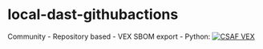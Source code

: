 # local-dast-githubactions
Community - Repository based - VEX SBOM export - Python: [![CSAF VEX](https://img.shields.io/endpoint?url=https%3A%2F%2Fqa-api-hooks.soos.io%2Fapi%2Fshieldsio-badges%3FbadgeType%3DVexSbom%26pid%3Dyqkahq0u4)](https://qa-app.soos.io/research/repositories/github/soos-io/soos-ci-analysis-python?attributionFormat=CsafVex)
